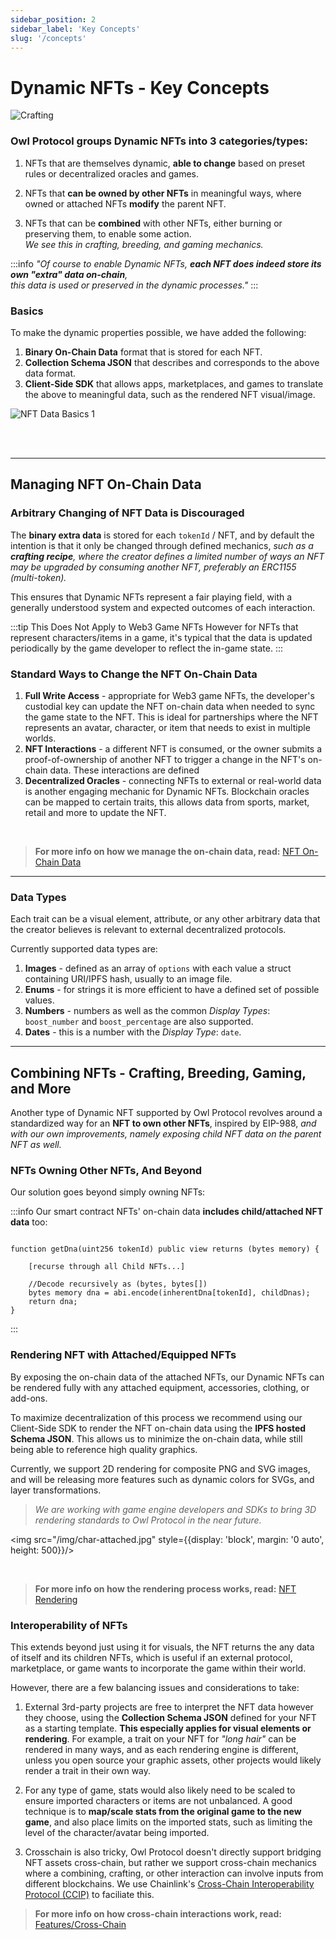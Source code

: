 ```yaml
---
sidebar_position: 2
sidebar_label: 'Key Concepts'
slug: '/concepts'
---
```


# Dynamic NFTs - Key Concepts

![Crafting](/img/crafting-v2.png)

### Owl Protocol groups Dynamic NFTs into 3 categories/types:

1. NFTs that are themselves dynamic, **able to change** based on preset rules or decentralized oracles and games.

2. NFTs that **can be owned by other NFTs** in meaningful ways, where owned or attached NFTs **modify** the parent NFT.

3. NFTs that can be **combined** with other NFTs, either burning or preserving them, to enable some action.<br/>*We see this in crafting, breeding, and gaming mechanics.*

:::info
*"Of course to enable Dynamic NFTs, **each NFT does indeed store its own "extra" data on-chain**,<br/>this data is used or preserved in the dynamic processes."*
:::

### Basics

To make the dynamic properties possible, we have added the following:

1. **Binary On-Chain Data** format that is stored for each NFT.
2. **Collection Schema JSON** that describes and corresponds to the above data format.
3. **Client-Side SDK** that allows apps, marketplaces, and games to translate the above to meaningful data, such as the rendered NFT visual/image.

![NFT Data Basics 1](/img/basics-1-v4.jpg)

<br/>
<br/>

---

## Managing NFT On-Chain Data

### Arbitrary Changing of NFT Data is Discouraged

The **binary extra data** is stored for each `tokenId` / NFT, and by default the intention is that it only be changed through defined mechanics,
*such as a **crafting recipe**, where the creator defines a limited number of ways an NFT may be upgraded by consuming another NFT, preferably an ERC1155 (multi-token).*

This ensures that Dynamic NFTs represent a fair playing field, with a generally understood system and expected outcomes of each interaction.

:::tip This Does Not Apply to Web3 Game NFTs
However for NFTs that represent characters/items in a game, it's typical that the data is updated periodically by the game developer to reflect the in-game state.
:::

### Standard Ways to Change the NFT On-Chain Data

1. **Full Write Access** - appropriate for Web3 game NFTs, the developer's custodial key can update the NFT on-chain data when needed to sync the game state to the NFT.
    This is ideal for partnerships where the NFT represents an avatar, character, or item that needs to exist in multiple worlds.
2. **NFT Interactions** - a different NFT is consumed, or the owner submits a proof-of-ownership of another NFT to trigger a change in the NFT's on-chain data.
    These interactions are defined
3. **Decentralized Oracles** - connecting NFTs to external or real-world data is another engaging mechanic for Dynamic NFTs. Blockchain oracles can
    be mapped to certain traits, this allows data from sports, market, retail and more to update the NFT.

<br/>

> **For more info on how we manage the on-chain data, read:** [NFT On-Chain Data](/contracts/concepts/onchain_data)

---

### Data Types

Each trait can be a visual element, attribute, or any other arbitrary data that the creator believes is relevant to external decentralized protocols.

Currently supported data types are:

1. **Images** - defined as an array of `options` with each value a struct containing URI/IPFS hash, usually to an image file.
2. **Enums** - for strings it is more efficient to have a defined set of possible values.
3. **Numbers** - numbers as well as the common *Display Types*: `boost_number` and `boost_percentage` are also supported.
4. **Dates** - this is a number with the *Display Type*: `date`.

---

## Combining NFTs - Crafting, Breeding, Gaming, and More

Another type of Dynamic NFT supported by Owl Protocol revolves around a standardized way for an **NFT to own other NFTs**, inspired by EIP-988,
*and with our own improvements, namely exposing child NFT data on the parent NFT as well.*

### NFTs Owning Other NFTs, And Beyond

Our solution goes beyond simply owning NFTs:

:::info
Our smart contract NFTs' on-chain data **includes child/attached NFT data** too:

```

function getDna(uint256 tokenId) public view returns (bytes memory) {

    [recurse through all Child NFTs...]

    //Decode recursively as (bytes, bytes[])
    bytes memory dna = abi.encode(inherentDna[tokenId], childDnas);
    return dna;
}
```
:::

### Rendering NFT with Attached/Equipped NFTs

By exposing the on-chain data of the attached NFTs, our Dynamic NFTs can be rendered fully with any attached equipment, accessories, clothing, or add-ons.

To maximize decentralization of this process we recommend using our Client-Side SDK to render the NFT on-chain data using the **IPFS hosted Schema JSON**.
This allows us to minimize the on-chain data, while still being able to reference high quality graphics.

Currently, we support 2D rendering for composite PNG and SVG images, and will be releasing more features such as dynamic colors for SVGs, and layer transformations.

> *We are working with game engine developers and SDKs to bring 3D rendering standards to Owl Protocol in the near future.*

<img src="/img/char-attached.jpg" style={{display: 'block', margin: '0 auto', height: 500}}/>

<br/>

> **For more info on how the rendering process works, read:** [NFT Rendering](/contracts/concepts/rendering)

### Interoperability of NFTs

This extends beyond just using it for visuals, the NFT returns the any data of itself and its children NFTs, which is useful if an external protocol, marketplace,
or game wants to incorporate the game within their world.

However, there are a few balancing issues and considerations to take:

1. External 3rd-party projects are free to interpret the NFT data however they choose, using the **Collection Schema JSON** defined for your NFT as a starting template.
    **This especially applies for visual elements or rendering**. For example, a trait on your NFT for *"long hair"* can be rendered in many ways, and as each rendering
    engine is different, unless you open source your graphic assets, other projects would likely render a trait in their own way.

2. For any type of game, stats would also likely need to be scaled to ensure imported characters or items are not unbalanced.
    A good technique is to **map/scale stats from the original game to the new game**, and also place limits on the imported stats,
    such as limiting the level of the character/avatar being imported.

3. Crosschain is also tricky, Owl Protocol doesn't directly support bridging NFT assets cross-chain, but rather we support
    cross-chain mechanics where a combining, crafting, or other interaction can involve inputs from different blockchains.
    We use Chainlink's [Cross-Chain Interoperability Protocol (CCIP)](https://chain.link/cross-chain) to faciliate this.


> **For more info on how cross-chain interactions work, read:** [Features/Cross-Chain](/contracts/features/crosschain)
